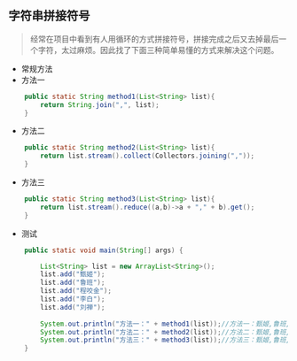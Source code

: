 ## 字符串拼接符号

> 经常在项目中看到有人用循环的方式拼接符号，拼接完成之后又去掉最后一个字符，太过麻烦。因此找了下面三种简单易懂的方式来解决这个问题。

- 常规方法
- 方法一

```java
	public static String method1(List<String> list){
		return String.join(",", list);
	}
```

- 方法二

```java
	public static String method2(List<String> list){
		return list.stream().collect(Collectors.joining(","));
	}
```

- 方法三

```java
	public static String method3(List<String> list){
		return list.stream().reduce((a,b)->a + "," + b).get();
	}
```

- 测试

```java
	public static void main(String[] args) {

		List<String> list = new ArrayList<String>();
		list.add("甄姬");
		list.add("鲁班");
		list.add("程咬金");
		list.add("李白");
		list.add("刘禅");
		
		System.out.println("方法一：" + method1(list));//方法一：甄姬,鲁班,程咬金,李白,刘禅
		System.out.println("方法二：" + method2(list));//方法二：甄姬,鲁班,程咬金,李白,刘禅
		System.out.println("方法三：" + method3(list));//方法三：甄姬,鲁班,程咬金,李白,刘禅
	}
```

